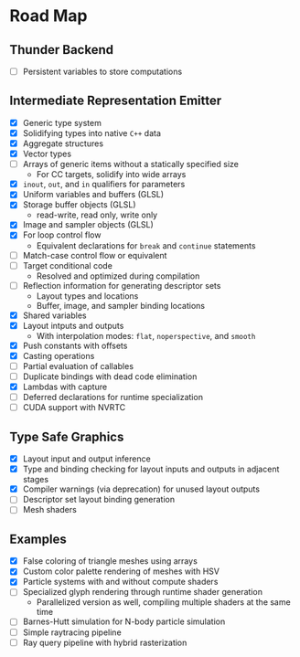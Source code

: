 # Road Map

## Thunder Backend

- [ ] Persistent variables to store computations

## Intermediate Representation Emitter

- [x] Generic type system
- [x] Solidifying types into native `C++` data
- [x] Aggregate structures
- [x] Vector types
- [ ] Arrays of generic items without a statically specified size
	- For CC targets, solidify into wide arrays
- [x] `inout`, `out`, and `in` qualifiers for parameters
- [x] Uniform variables and buffers (GLSL)
- [x] Storage buffer objects (GLSL)
	- read-write, read only, write only
- [x] Image and sampler objects (GLSL)
- [x] For loop control flow
	- Equivalent declarations for `break` and `continue` statements
- [ ] Match-case control flow or equivalent
- [ ] Target conditional code
	- Resolved and optimized during compilation
- [ ] Reflection information for generating descriptor sets
	- Layout types and locations
	- Buffer, image, and sampler binding locations
- [x] Shared variables
- [x] Layout intputs and outputs
	- With interpolation modes: `flat`, `noperspective`, and `smooth`
- [x] Push constants with offsets
- [x] Casting operations
- [ ] Partial evaluation of callables
- [ ] Duplicate bindings with dead code elimination
- [x] Lambdas with capture
- [ ] Deferred declarations for runtime specialization
- [ ] CUDA support with NVRTC

## Type Safe Graphics

- [x] Layout input and output inference
- [x] Type and binding checking for layout inputs and outputs in adjacent stages
- [x] Compiler warnings (via deprecation) for unused layout outputs
- [ ] Descriptor set layout binding generation
- [ ] Mesh shaders

## Examples

- [x] False coloring of triangle meshes using arrays
- [x] Custom color palette rendering of meshes with HSV
- [x] Particle systems with and without compute shaders
- [ ] Specialized glyph rendering through runtime shader generation
	- Parallelized version as well, compiling multiple shaders at the same time
- [ ] Barnes-Hutt simulation for N-body particle simulation
- [ ] Simple raytracing pipeline
- [ ] Ray query pipeline with hybrid rasterization
